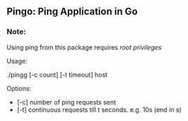 ## Pingo: Ping Application in Go

### Note:
Using ping from this package requires *root privileges*

Usage:

./pingg [-c count] [-t timeout] host

Options:

- [-c] number of ping requests sent
- [-t] continuous requests till t seconds. e.g. 10s (end in s)
